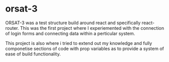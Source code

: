# orsat-3

ORSAT-3 was a test structure build around react and specifically react-router.
This was the first project where I experiemented with the connection of login forms and connecting data within a perticular system.

This project is also where i tried to extend out my knowledge and fully componetise sections of code with prop variables as to provide a system of ease of build functionality.

